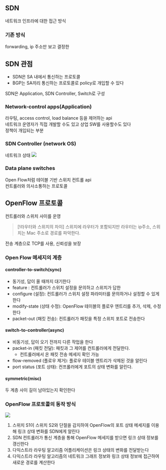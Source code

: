 ## SDN
네트워크 인프라에 대한 접근 방식
### 기존 방식
forwarding, ip 주소만 보고 결정한
## SDN 관점
- SDN은 SA 내에서 통신하는 프로토콜 
- BGP는 SA끼리 통신하는 프로토콜로 policy로 개입할 수 있다

SDN은 Application, SDN Controller, Switch로 구성
### Network-control apps(Application)
라우팅, access control, load balance 등을 제어하는 api  
네트워크 운영자가 직접 개발할 수도 있고 상업 SW를 사용할수도 있다  
정책이 개입되는 부분
### SDN Controller (network OS)
네트워크 상태 
![](https://i.imgur.com/0C0Ornj.png)

### Data plane switches
Open Flow처럼 테이블 기반 스위치 컨트롤 api  
컨트롤러와 의사소통하는 프로토콜

## OpenFlow 프로토콜
컨트롤러와 스위치 사이를 운영

> [!라우터와 스위치의 차이]
>  스위치에 라우터가 포함되지만  라우터는 ip주소, 스위치는 Mac 주소로 경로를 파악한다.

전송 계층으로 TCP를 사용, 신뢰성을 보장  
### Open Flow 메세지의 계층
#### controller-to-switch(sync) 
- 동기성, 답이 올 때까지 대기한다  
- feature : 컨트롤러가 스위치 설정을 문의하고 스위치가 답한 
-  configure (설정): 컨트롤러가 스위치 설정 파라미터를 문의하거나 설정할 수 있게 한다  
- modify-state (상태 수정): OpenFlow 테이블의 플로우 엔트리를 추가, 삭제, 수정한다
- packet-out (패킷 전송): 컨트롤러가 패킷을 특정 스위치 포트로 전송한다
#### switch-to-controller(async)
- 비동기성, 답이 오기 전까지 다른 작업을 한다  
- packet-in (패킷 전달): 패킷과 그 제어를 컨트롤러에게 전달한다.
	- 컨트롤러에서 온 패킷 전송 메세지 확인 가능
- flow-removed (플로우 제거): 플로우 테이블 엔트리가 삭제된 것을 알린다
- port status (포트 상태): 컨프롤러에게 포트의 상태 변화를 알린다.
#### symmetric(misc)
두 계층 사이 길이 남아있는지 확인한다

### OpenFlow 프로토콜의 동작 방식
![](https://i.imgur.com/y2yOG8q.png)
1. 스위치 S1이 스위치 S2와 단절을 감지하여 OpenFlow의 포트 상태 메세지를 이용해 링크 상태 변화를 SDN에게 알린다
2. SDN 컨트롤러가 통신 계층을 통해 OpenFlow 메세지를 받으면 링크 상태 정보를 갱신한다
3. 다익스트라 라우팅 알고리즘 어플리케이션은 링크 상태의 변화를 전달받는다
4. 다익스트라 라우팅 알고리즘의 네트워크 그래프 정보와 링크 상태 정보에 접근하여 새로운 경로를 계산한다 